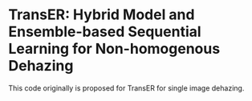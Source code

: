 # TransER: Hybrid Model and Ensemble-based Sequential Learning for Non-homogenous Dehazing #

This code originally is proposed for TransER for single image dehazing. 
